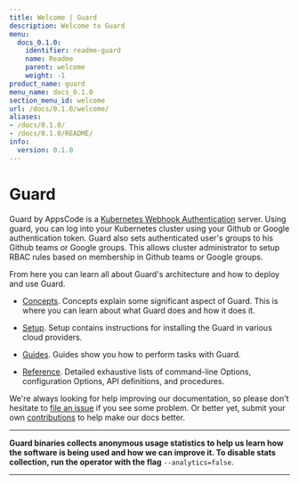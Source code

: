 ```yaml
---
title: Welcome | Guard
description: Welcome to Guard
menu:
  docs_0.1.0:
    identifier: readme-guard
    name: Readme
    parent: welcome
    weight: -1
product_name: guard
menu_name: docs_0.1.0
section_menu_id: welcome
url: /docs/0.1.0/welcome/
aliases:
- /docs/0.1.0/
- /docs/0.1.0/README/
info:
  version: 0.1.0
---
```


# Guard

Guard by AppsCode is a [Kubernetes Webhook Authentication](https://kubernetes.io/docs/admin/authentication/#webhook-token-authentication) server. Using guard, you can log into your Kubernetes cluster using your Github or Google authentication token. Guard also sets authenticated user's groups to his Github teams or Google groups. This allows cluster administrator to setup RBAC rules based on membership in Github teams or Google groups.

From here you can learn all about Guard's architecture and how to deploy and use Guard.

- [Concepts](/docs/0.1.0/concepts/). Concepts explain some significant aspect of Guard. This is where you can learn about what Guard does and how it does it.

- [Setup](/docs/0.1.0/setup/). Setup contains instructions for installing
  the Guard in various cloud providers.

- [Guides](/docs/0.1.0/guides/). Guides show you how to perform tasks with Guard.

- [Reference](/docs/0.1.0/reference/). Detailed exhaustive lists of
command-line Options, configuration Options, API definitions, and procedures.

We're always looking for help improving our documentation, so please don't hesitate to [file an issue](https://github.com/appscode/guard/issues/new) if you see some problem. Or better yet, submit your own [contributions](/docs/0.1.0/CONTRIBUTING) to help
make our docs better.

---

**Guard binaries collects anonymous usage statistics to help us learn how the software is being used and how we can improve it. To disable stats collection, run the operator with the flag** `--analytics=false`.

---
